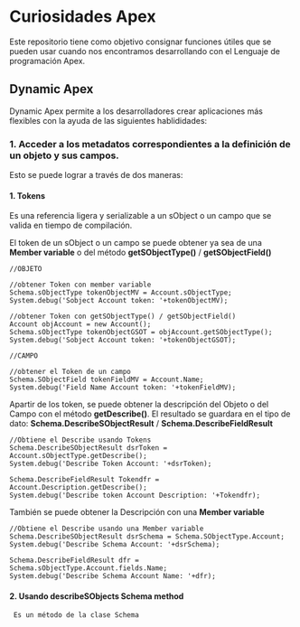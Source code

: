 # Curiosidades Apex

Este repositorio tiene como objetivo consignar funciones útiles que se pueden usar cuando nos encontramos desarrollando con el Lenguaje de programación Apex.

## Dynamic Apex 

Dynamic Apex permite a los desarrolladores crear aplicaciones más flexibles con la ayuda de las siguientes hablididades:

### 1. Acceder a los metadatos correspondientes a la definición de un objeto y sus campos. 

Esto se puede lograr a través de dos maneras: 

#### 1. Tokens

Es una referencia ligera y serializable a un sObject o un campo que se valida en tiempo de compilación.
     
El token de un sObject o un campo se puede obtener ya sea de una **Member variable** o del método **getSObjectType()** / **getSObjectField()**

```Apex
//OBJETO
        
//obtener Token con member variable 
Schema.sObjectType tokenObjectMV = Account.sObjectType;
System.debug('Sobject Account token: '+tokenObjectMV);

//obtener Token con getSObjectType() / getSObjectField()
Account objAccount = new Account();
Schema.sObjectType tokenObjectGSOT = objAccount.getSObjectType();
System.debug('Sobject Account token: '+tokenObjectGSOT);

//CAMPO

//obtener el Token de un campo
Schema.SObjectField tokenFieldMV = Account.Name;
System.debug('Field Name Account token: '+tokenFieldMV);
```

Apartir de los token, se puede obtener la descripción del Objeto o del Campo con el método **getDescribe()**. El resultado se guardara en el tipo de dato:
**Schema.DescribeSObjectResult** / **Schema.DescribeFieldResult** 

```Apex
//Obtiene el Describe usando Tokens
Schema.DescribeSObjectResult dsrToken = Account.sObjectType.getDescribe();
System.debug('Describe Token Account: '+dsrToken);

Schema.DescribeFieldResult Tokendfr = Account.Description.getDescribe();
System.debug('Describe token Account Description: '+Tokendfr);
```

También se puede obtener la Descripción con una **Member variable**
  
```Apex
//Obtiene el Describe usando una Member variable
Schema.DescribeSObjectResult dsrSchema = Schema.SObjectType.Account;
System.debug('Describe Schema Account: '+dsrSchema);

Schema.DescribeFieldResult dfr = Schema.sObjectType.Account.fields.Name;
System.debug('Describe Schema Account Name: '+dfr);
```  
  
#### 2. Usando describeSObjects Schema method

     Es un método de la clase Schema

